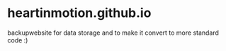 # heartinmotion.github.io
backupwebsite
for data storage and to make it convert to more standard code :)
